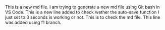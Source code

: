 This is a new md file.
I am trying to generate a new md file using Git bash in VS Code. This is a new line added to check wether the auto-save function I just set to 3 seconds is working or not.
This is to check the md file.
This line was added using f1 branch.